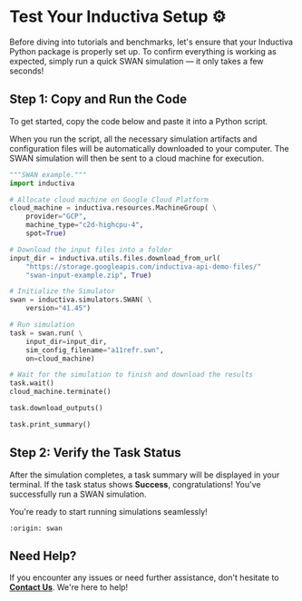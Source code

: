 # Test Your Inductiva Setup ⚙️
Before diving into tutorials and benchmarks, let's ensure that your Inductiva Python package is properly set up. To confirm everything is working as expected, simply run a quick SWAN simulation — it only takes a few seconds!

## Step 1: Copy and Run the Code
To get started, copy the code below and paste it into a Python script.

When you run the script, all the necessary simulation artifacts and configuration files will be automatically downloaded to your computer. The SWAN simulation will then be sent to a cloud machine for execution.

```python
"""SWAN example."""
import inductiva

# Allocate cloud machine on Google Cloud Platform
cloud_machine = inductiva.resources.MachineGroup( \
    provider="GCP",
    machine_type="c2d-highcpu-4",
    spot=True)

# Download the input files into a folder
input_dir = inductiva.utils.files.download_from_url(
    "https://storage.googleapis.com/inductiva-api-demo-files/"
    "swan-input-example.zip", True)

# Initialize the Simulator
swan = inductiva.simulators.SWAN( \
    version="41.45")

# Run simulation
task = swan.run( \
    input_dir=input_dir,
    sim_config_filename="a11refr.swn",
    on=cloud_machine)

# Wait for the simulation to finish and download the results
task.wait()
cloud_machine.terminate()

task.download_outputs()

task.print_summary()
```

## Step 2: Verify the Task Status
After the simulation completes, a task summary will be displayed in your terminal. If the task status shows **Success**, congratulations! You've successfully run a SWAN simulation.

You're ready to start running simulations seamlessly!

```{banner_small}
:origin: swan
```

## Need Help?
If you encounter any issues or need further assistance, don't hesitate to [**Contact Us**](mailto:support@inductiva.ai). We're here to help!
